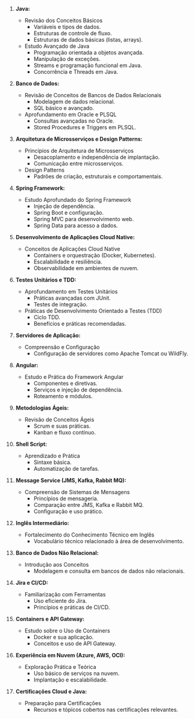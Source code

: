 1. **Java:**
   - Revisão dos Conceitos Básicos
     - Variáveis e tipos de dados.
     - Estruturas de controle de fluxo.
     - Estruturas de dados básicas (listas, arrays).
   - Estudo Avançado de Java
     - Programação orientada a objetos avançada.
     - Manipulação de exceções.
     - Streams e programação funcional em Java.
     - Concorrência e Threads em Java.

2. **Banco de Dados:**
   - Revisão de Conceitos de Bancos de Dados Relacionais
     - Modelagem de dados relacional.
     - SQL básico e avançado.
   - Aprofundamento em Oracle e PLSQL
     - Consultas avançadas no Oracle.
     - Stored Procedures e Triggers em PLSQL.

3. **Arquitetura de Microsserviços e Design Patterns:**
   - Princípios de Arquitetura de Microsserviços
     - Desacoplamento e independência de implantação.
     - Comunicação entre microsserviços.
   - Design Patterns
     - Padrões de criação, estruturais e comportamentais.

4. **Spring Framework:**
   - Estudo Aprofundado do Spring Framework
     - Injeção de dependência.
     - Spring Boot e configuração.
     - Spring MVC para desenvolvimento web.
     - Spring Data para acesso a dados.

5. **Desenvolvimento de Aplicações Cloud Native:**
   - Conceitos de Aplicações Cloud Native
     - Containers e orquestração (Docker, Kubernetes).
     - Escalabilidade e resiliência.
     - Observabilidade em ambientes de nuvem.

6. **Testes Unitários e TDD:**
   - Aprofundamento em Testes Unitários
     - Práticas avançadas com JUnit.
     - Testes de integração.
   - Práticas de Desenvolvimento Orientado a Testes (TDD)
     - Ciclo TDD.
     - Benefícios e práticas recomendadas.

7. **Servidores de Aplicação:**
   - Compreensão e Configuração
     - Configuração de servidores como Apache Tomcat ou WildFly.

8. **Angular:**
   - Estudo e Prática do Framework Angular
     - Componentes e diretivas.
     - Serviços e injeção de dependência.
     - Roteamento e módulos.

9. **Metodologias Ágeis:**
   - Revisão de Conceitos Ágeis
     - Scrum e suas práticas.
     - Kanban e fluxo contínuo.

10. **Shell Script:**
    - Aprendizado e Prática
      - Sintaxe básica.
      - Automatização de tarefas.

11. **Message Service (JMS, Kafka, Rabbit MQ):**
    - Compreensão de Sistemas de Mensagens
      - Princípios de mensageria.
      - Comparação entre JMS, Kafka e Rabbit MQ.
      - Configuração e uso prático.

12. **Inglês Intermediário:**
    - Fortalecimento do Conhecimento Técnico em Inglês
      - Vocabulário técnico relacionado à área de desenvolvimento.

13. **Banco de Dados Não Relacional:**
    - Introdução aos Conceitos
      - Modelagem e consulta em bancos de dados não relacionais.

14. **Jira e CI/CD:**
    - Familiarização com Ferramentas
      - Uso eficiente do Jira.
      - Princípios e práticas de CI/CD.

15. **Containers e API Gateway:**
    - Estudo sobre o Uso de Containers
      - Docker e sua aplicação.
      - Conceitos e uso de API Gateway.

16. **Experiência em Nuvem (Azure, AWS, OCI):**
    - Exploração Prática e Teórica
      - Uso básico de serviços na nuvem.
      - Implantação e escalabilidade.

17. **Certificações Cloud e Java:**
    - Preparação para Certificações
      - Recursos e tópicos cobertos nas certificações relevantes.

